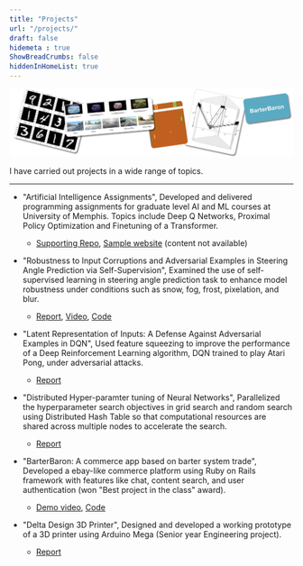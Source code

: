 ```yaml
---
title: "Projects"
url: "/projects/"
draft: false
hidemeta : true
ShowBreadCrumbs: false
hiddenInHomeList: true
---
```


![image](images/projects.png)

I have carried out projects in a wide range of topics.

-------------------

- "Artificial Intelligence Assignments", Developed and delivered programming assignments for graduate level AI and ML courses at University of Memphis. Topics include Deep Q Networks, Proximal Policy Optimization and Finetuning of a Transformer.
    - [Supporting Repo](https://github.com/poudel-bibek/AI-Assignments), [Sample website](https://poudel-bibek.github.io/AI-Assignments/) (content not available)

- "Robustness to Input Corruptions and Adversarial Examples in Steering Angle Prediction via Self-Supervision", Examined the use of self-supervised learning in steering angle prediction task to enhance model robustness under conditions such as snow, fog, frost, pixelation, and blur.
    - [Report](https://nbviewer.org/github/poudel-bibek/poudel-bibek.github.io/blob/main/hosted_files/Projects/Contrastive/Poudel2021DataMining.pdf), [Video](https://youtu.be/WIzKSNEtSuo), [Code](https://github.com/poudel-bibek/Contrastive)

- "Latent Representation of Inputs: A Defense Against Adversarial Examples in DQN", Used feature squeezing to improve the performance of a Deep Reinforcement Learning algorithm, DQN trained to play Atari Pong, under adversarial attacks.
    - [Report](https://nbviewer.org/github/poudel-bibek/poudel-bibek.github.io/blob/main/hosted_files/Projects/DQN_defense/2021_Defense_Poudel.pdf) 
    <!-- [Code](/sorry/) -->

- "Distributed Hyper-paramter tuning of Neural Networks", Parallelized the hyperparameter search objectives in grid search and random search using Distributed Hash Table so that computational resources are shared across multiple nodes to accelerate the search.
    - [Report](/sorry/)

- "BarterBaron: A commerce app based on barter system trade", Developed a ebay-like commerce platform using Ruby on Rails framework with features like chat, content search, and user authentication (won "Best project in the class" award).
    - [Demo video](https://youtu.be/ME8syiaELWw), [Code](https://github.com/memphis-cs-projects/comp7012-BarterBaron)

- "Delta Design 3D Printer", Designed and developed a working prototype of a 3D printer using Arduino Mega (Senior year Engineering project).
    - [Report](https://nbviewer.org/github/poudel-bibek/poudel-bibek.github.io/blob/main/data/reports/3D_Delta_printer.pdf)
